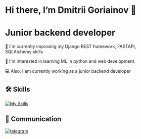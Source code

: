 # Hi there, I’m Dmitrii Goriainov 👋
# Junior backend developer

🧠 I'm currently improving my Django REST framework, FASTAPI, SQLAlchemy skills

📖 I'm interested in learning ML in python and web development.

💻 Also, I am currently working as a junior backend developer 

## 🛠 Skills
[![My Skills](https://skillicons.dev/icons?i=py,vscode,github,postgres,postman,docker,django,fastapi)](https://skillicons.dev)


## 🔗 Communication
[![telegram](https://s.iimg.su/s/25/EnckdrqjfKQKGPMj6km1iXkGbU3MOuY2ZX6imjBF.jpg)](https://t.me/eXistenZ7)

